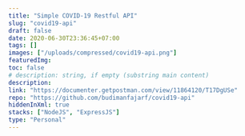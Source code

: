 ```yaml
---
title: "Simple COVID-19 Restful API"
slug: "covid19-api"
draft: false
date: 2020-06-30T23:36:45+07:00
tags: []
images: ["/uploads/compressed/covid19-api.png"]
featuredImg:
toc: false
# description: string, if empty (substring main content)
description:
link: "https://documenter.getpostman.com/view/11864120/T17DgUSe"
repo: "https://github.com/budimanfajarf/covid19-api"
hiddenInXml: true
stacks: ["NodeJS", "ExpressJS"]
type: "Personal"
---
```

